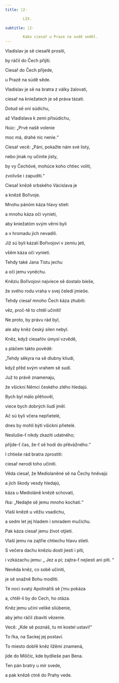 ```yaml
---
title: |2-

        LIX.
      
subtitle: |2-

        Kako ciesař u Praze na sudě seděl.
---
```


Vladislav je sě ciesařě prositi,

by ráčil do Čech přijíti.

Ciesař do Čech přijede,

u Prazě na súdě sěde.

Vladislav je sě na bratra z války žalovati,

ciesař na kniežatech je sě práva tázati.

Dotud sě oni súdichu,

až Vladislava k zemi přisúdichu,

řkúc: „Prvé našě volenie

moc má, drahé nic nenie.“

Ciesař vecě: „Páni, pokažte nám své listy,

nebo jinak ny učinite jisty,

by vy Čechóvé, mohúce koho chtiec voliti,

zvolivše i zapuditi.“

Ciesař knězě srbského Vácislava je

a knězě Bořivoje.

Mnohu pánóm káza hlavy stieti

a mnohu káza oči vynieti,

aby kniežatóm svým věrni byli

a v hromadu jich nevadili.

Již sú byli kázali Bořivojovi v zemiu jeti,

všěm káza oči vynieti.

Tehdy také Jana Tistu jechu

a oči jemu vyněchu.

Kněziu Bořivojovi najviece sě dostalo bieše,

že svého rodu vraha v svej čeledi jmieše.

Tehdy ciesař mnoho Čech káza zhubiti:

věz, proč-tě to chtěl učiniti!

Ne proto, by právu rád byl,

ale aby kněz český silen nebyl.

Kněz, když ciesařóv úmysl vzvědě,

s pláčem takto povědě:

„Tehdy sěkyra na sě dlubny kliudi,

když přěd svým vrahem sě sudí.

Juž to právě znamenaju,

že všickni Němci českého zlého hledajú.

Bych byl málo přěhověl,

viece bych dobrých liudí jměl.

Ač sú byli včera nepřietelé,

dnes by mohli býti všickni přietelé.

Neslušie-ť nikdy zkaziti udatného;

přijde-ť čas, že-ť sě hodí do přěvážného.“

I chtieše rád bratra zprostiti:

ciesař nerodi toho učiniti.

Věda ciesař, že Mediolaněné sě na Čechy hněvajú

a jich škody vesdy hledajú,

káza u Medioláně knězě schovati,

řka: „Nedajte sě jemu mnoho kochati.“

Vlaši knězě u věžiu vsadichu,

a sedm let jej hladem i smradem mučichu.

Pak káza ciesař jemu život otjieti.

Vlaši jemu na zajtřie chtiechu hlavu stieti.

S večera dachu kněziu dosti jiesti i píti,

i vzkázachu jemu: „ Jez a pí; zajtra-ť nejiesti ani píti. “

Nevěda kněz, co sobě učiniti,

je sě snažně Bohu modliti.

Té noci svatý Apolinářiš sě j’mu pokáza

a, chtěl-li by do Cech, ho otáza.

Kněz jemu učini veliké sliúbenie,

aby jeho ráčil zbaviti vězenie.

Vecě: „Kde sě poznáš, tu mi kostel ustavi!“

To řka, na Sackej jej postaví.

To miesto dobřě kněz lížěmi znamená,

jide do Miličic, kde bydlieše pan Bena.

Ten pán bratry u mír svede,

a pak knězě ctně do Prahy vede.
